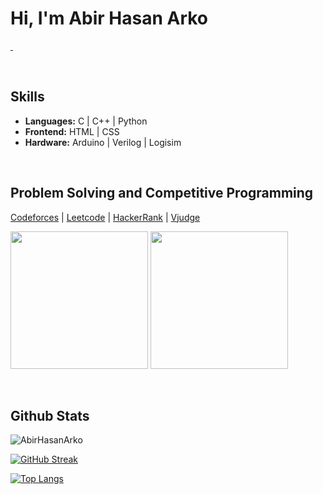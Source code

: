 # Hi, I'm Abir Hasan Arko

<!-- Social -->
<p>
<a href="https://www.linkedin.com/in/abirhasanarko/" target="_blank">
    <img alt="" title="LinkedIn" src="https://img.shields.io/badge/-abirhasanarko-blue?style=flat-square&logo=Linkedin&logoColor=white&link=https://www.linkedin.com/in/abirhasanarko/"/</a> 

<a href="https://twitter.com/AbirHasanArko" target="_blank">
    <img alt="" title="Twitter" src="https://img.shields.io/twitter/follow/AbirHasanArko?label=AbirHasanArko"/></a>

<a href="https://www.youtube.com/" target="_blank">
    <img alt="" title="YouTube" src="https://img.shields.io/youtube/channel/subscribers/UCXX73Kygc3zJ-Q4kkbZsx1w"/></a>

</p>
<br>

<!-- Stacks -->
## Skills
- **Languages:** C | C++ | Python
- **Frontend:** HTML | CSS
- **Hardware:** Arduino | Verilog | Logisim
<br>



## Problem Solving and Competitive Programming

[Codeforces](https://codeforces.com/profile/RoronoaArko) | [Leetcode](https://leetcode.com/RoronoaArko/) | [HackerRank](https://www.hackerrank.com/profile/RoronoaArko) | [Vjudge](https://vjudge.net/user/RoronoaArko)

<p float="left">
<a href="https://codeforces.com/profile/RoronoaArko">
    <img height="220em" src="https://codeforces-readme-stats.vercel.app/api/card?username=RoronoaArko&theme=dark&force_username=true" /></a>
    
<a href="https://leetcode.com/RoronoaArko/">
    <img height="220em" src="https://leetcard.jacoblin.cool/RoronoaArko?theme=dark&font=ABeeZee&ext=heatmap" /></a>
</p>
<br>



## Github Stats

<p align="left"> <img src="https://github-readme-stats.vercel.app/api?username=AbirHasanArko&show_icons=true&count_private=true&theme=dark" alt="AbirHasanArko" />
    
[![GitHub Streak](https://github-readme-streak-stats.herokuapp.com?user=AbirHasanArko&theme=dark&card_width=466&ring=76F893&fire=76F893&currStreakLabel=76F893)](https://git.io/streak-stats)

[![Top Langs](https://github-readme-stats.vercel.app/api/top-langs/?username=AbirHasanArko&theme=dark&layout=compact&align=right&width=40%)](https://github.com/AbirHasanArko/github-readme-stats)
 
    
<!---
- 👋 Hi, I’m @AbirHasanArko
- 👀 I’m interested in ML & DS.
- 🌱 I’m currently learning C, C++, Arduino, Web development.
- 💼 I’m looking to collaborate on Freelance jobs.
- 📫 How to reach me [LinkedIn](https://www.linkedin.com/in/abirhasanarko/) [Twitter](https://twitter.com/AbirHasanArko) [Facebook](https://www.facebook.com/arko.abirhasan)
- 🚀 Competitive Programming & Problem Solving:  [Codeforces](https://codeforces.com/profile/RoronoaArko)[HackerRank](https://www.hackerrank.com/profile/RoronoaArko)
--->

<!--- 
![Codeforces Badge](https://codeforces-readme-stats.vercel.app/api/badge?username=RoronoaArko) 

[![Codeforces Stats](https://codeforces-readme-stats.vercel.app/api/card?username=RoronoaArko)](https://codeforces.com/profile/RoronoaArko) 
[Codeforces](https://codeforces.com/profile/RoronoaArko)

[![AbirHasanArko's LeetCode stats](https://leetcode-stats-six.vercel.app/?username=AbirHasanArko&theme=dark)](https://github.com/KnlnKS/leetcode-stats)
--->

<!--- 
<a href="https://twitter.com/AbirHasanArko">
    <img alt="" title="Twitter followers" src="https://img.shields.io/twitter/follow/AbirHasanArko?label=AbirHasanArko"/></a>

<a href="https://www.linkedin.com/in/abirhasanarko/">
    <img alt="" title="Linkedin followers" src="https://img.shields.io/badge/-abirhasanarko-blue?style=flat-square&logo=Linkedin&logoColor=white&link=https://www.linkedin.com/in/abirhasanarko/"/></a>
--->

<!---
AbirHasanArko/AbirHasanArko is a ✨ special ✨ repository because its `README.md` (this file) appears on your GitHub profile.
You can click the Preview link to take a look at your changes.
--->
